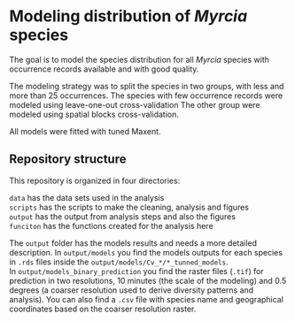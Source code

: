 # Modeling distribution of *Myrcia* species

The goal is to model the species distribution for all *Myrcia* species
with occurrence records available and with good quality.

The modeling strategy was to split the species in two groups, with less
and more than 25 occurrences. The species with few occurrence records
were modeled using leave-one-out cross-validation The other group were
modeled using spatial blocks cross-validation.

All models were fitted with tuned Maxent.

## Repository structure

This repository is organized in four directories:

`data` has the data sets used in the analysis  
`scripts` has the scripts to make the cleaning, analysis and figures  
`output` has the output from analysis steps and also the figures  
`funciton` has the functions created for the analysis here

The `output` folder has the models results and needs a more detailed
description. In `output/models` you find the models outputs for each
species in `.rds` files inside the
`output/models/Cv_*/*_tunned_models`.  
In `output/models_binary_prediction` you find the raster files (`.tif`)
for prediction in two resolutions, 10 minutes (the scale of the
modeling) and 0.5 degrees (a coarser resolution used to derive diversity
patterns and analysis). You can also find a `.csv` file with species
name and geographical coordinates based on the coarser resolution
raster.
